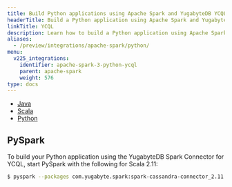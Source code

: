 ```yaml
---
title: Build Python applications using Apache Spark and YugabyteDB YCQL
headerTitle: Build a Python application using Apache Spark and YugabyteDB
linkTitle: YCQL
description: Learn how to build a Python application using Apache Spark and YugabyteDB YCQL
aliases:
  - /preview/integrations/apache-spark/python/
menu:
  v225_integrations:
    identifier: apache-spark-3-python-ycql
    parent: apache-spark
    weight: 576
type: docs
---
```


<ul class="nav nav-tabs-alt nav-tabs-yb">

  <li >
    <a href="../java-ycql/" class="nav-link">
      <i class="fa-brands fa-java" aria-hidden="true"></i>
      Java
    </a>
  </li>

  <li >
    <a href="../scala-ycql/" class="nav-link">
      <i class="icon-scala" aria-hidden="true"></i>
      Scala
    </a>
  </li>

  <li >
    <a href="../python-ycql/" class="nav-link active">
      <i class="icon-python" aria-hidden="true"></i>
      Python
    </a>
  </li>

</ul>

## PySpark

To build your Python application using the YugabyteDB Spark Connector for YCQL, start PySpark with the following for Scala 2.11:

```sh
$ pyspark --packages com.yugabyte.spark:spark-cassandra-connector_2.11:2.4-yb-3
```

